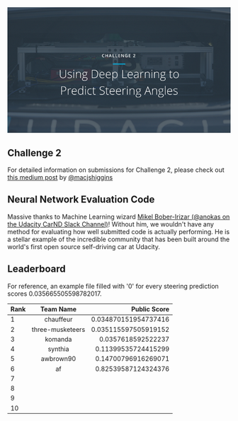 <img src="../../images/challenge2.png" alt="Self-Driving Car" width="800px">

## Challenge 2
For detailed information on submissions for Challenge 2, please check out [this medium post](https://medium.com/@maccallister.h/challenge-2-submission-guidelines-284ce6641c41#.az85snjmh) by [@macjshiggins](https://twitter.com/macjshiggins)

## Neural Network Evaluation Code
Massive thanks to Machine Learning wizard [Mikel Bober-Irizar (@anokas on the Udacity CarND Slack Channel)](https://github.com/mxbi)! Without him, we wouldn't have any method for evaluating how well submitted code is actually performing. He is a stellar example of the incredible community that has been built around the world's first open source self-driving car at Udacity.

## Leaderboard

For reference, an example file filled with '0' for every steering prediction scores 0.035665505598782017.

| Rank | Team Name        |     Public Score     |
| ---- | :---------------:| --------------------:|
| 1    | chauffeur        | 0.034870151954737416 |
| 2    | three-musketeers | 0.035115597505919152 |
| 3    | komanda          | 0.0357618592522237   |
| 4    | synthia          | 0.11399535724415299  |
| 5    | awbrown90        | 0.14700796916269071  |
| 6    | af               | 0.82539587124324376  |
| 7    |                  |                      |
| 8    |                  |                      |
| 9    |                  |                      |
| 10   |                  |                      |
 

 
 

